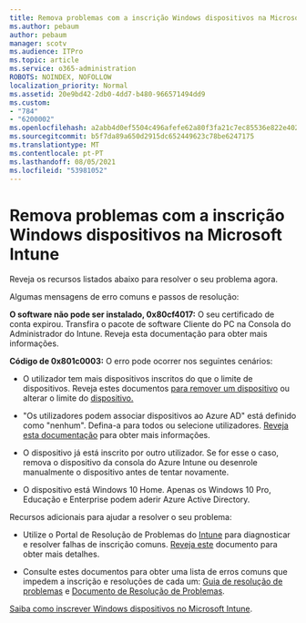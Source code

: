 ```yaml
---
title: Remova problemas com a inscrição Windows dispositivos na Microsoft Intune
ms.author: pebaum
author: pebaum
manager: scotv
ms.audience: ITPro
ms.topic: article
ms.service: o365-administration
ROBOTS: NOINDEX, NOFOLLOW
localization_priority: Normal
ms.assetid: 20e9bd42-2db0-4dd7-b480-966571494dd9
ms.custom:
- "784"
- "6200002"
ms.openlocfilehash: a2abb4d0ef5504c496afefe62a80f3fa21c7ec85536e822e402be33b3617b59e
ms.sourcegitcommit: b5f7da89a650d2915dc652449623c78be6247175
ms.translationtype: MT
ms.contentlocale: pt-PT
ms.lasthandoff: 08/05/2021
ms.locfileid: "53981052"
---
```

# <a name="troubleshoot-issues-with-enrolling-windows-devices-in-microsoft-intune"></a>Remova problemas com a inscrição Windows dispositivos na Microsoft Intune

Reveja os recursos listados abaixo para resolver o seu problema agora.
  
Algumas mensagens de erro comuns e passos de resolução:
  
 **O software não pode ser instalado, 0x80cf4017:** O seu certificado de conta expirou. Transfira o pacote de software Cliente do PC na Consola do Administrador do Intune. Reveja esta documentação para obter mais informações.
  
 **Código de 0x801c0003:** O erro pode ocorrer nos seguintes cenários:
  
-  O utilizador tem mais dispositivos inscritos do que o limite de dispositivos. Reveja estes documentos [para remover um dispositivo](https://docs.microsoft.com/intune/devices-wipe) ou alterar o limite do [dispositivo.](https://docs.microsoft.com/intune/enrollment-restrictions-set#set-device-limit-restrictions)

-  "Os utilizadores podem associar dispositivos ao Azure AD" está definido como "nenhum". Defina-a para todos ou selecione utilizadores. [Reveja esta documentação](https://docs.microsoft.com/azure/active-directory/device-management-azure-portal#configure-device-settings) para obter mais informações.

-  O dispositivo já está inscrito por outro utilizador. Se for esse o caso, remova o dispositivo da consola do Azure Intune ou desenrole manualmente o dispositivo antes de tentar novamente.

-  O dispositivo está Windows 10 Home. Apenas os Windows 10 Pro, Educação e Enterprise podem aderir Azure Active Directory.

Recursos adicionais para ajudar a resolver o seu problema:
  
-  Utilize o Portal de Resolução de Problemas do [Intune](https://devicemanagement.microsoft.com/#blade/Microsoft_Intune_DeviceSettings/TroubleshootBlade) para diagnosticar e resolver falhas de inscrição comuns. [Reveja este](https://docs.microsoft.com/intune/help-desk-operators) documento para obter mais detalhes.

-  Consulte estes documentos para obter uma lista de erros comuns que impedem a inscrição e resoluções de cada um: [Guia de resolução de problemas](https://support.microsoft.com/help/4089533/troubleshooting-windows-device-enrollment-problems-in-microsoft-intune) e [Documento de Resolução de Problemas](https://docs.microsoft.com/troubleshoot/mem/intune/troubleshoot-device-enrollment-in-intune).

[Saiba como inscrever Windows dispositivos no Microsoft Intune](https://docs.microsoft.com/intune/windows-enroll).
